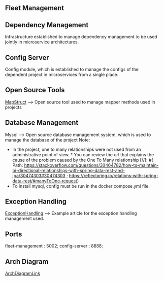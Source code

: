 ## Fleet Management

## Dependency Management

Infrastructure established to manage dependency management to be used jointly in microservice architectures.

## Config Server

Config module, which is established to manage the configs of the dependent project in microservices from a single place.

## Open Source Tools

[MapStruct](https://mapstruct.org/documentation/stable/reference/html/) --> Open source tool used to manage mapper
methods used in projects

## Database Management

Mysql --> Open source database management system, which is used to manage the database of the project Note:
* In the project, one to many relationships were not used from an administrative point of view. * You can review the url
that explains the cause of the problem caused by the One To Many relationship [//]: #(
Path: https://stackoverflow.com/questions/30464782/how-to-maintain-bi-directional-relationships-with-spring-data-rest-and-jpa/30474303#30474303
; https://reflectoring.io/relations-with-spring-data-rest/#manyToOne-request)
* To install mysql, config must be run in the docker compose.yml file.

## Exception Handling

[ExceptionHandling](https://www.baeldung.com/rest-api-error-handling-best-practices?utm_campaign=rest&utm_content=exceptions&utm_medium=email&utm_source=email)
--> Example article for the exception handling management used.

## Ports

fleet-management : 5002; config-server : 8888;

## Arch Diagram

[ArchDiagramLink](https://app.diagrams.net/#G1MPvgTltmme8aSc9P3JpiO1telnl9qz-v)